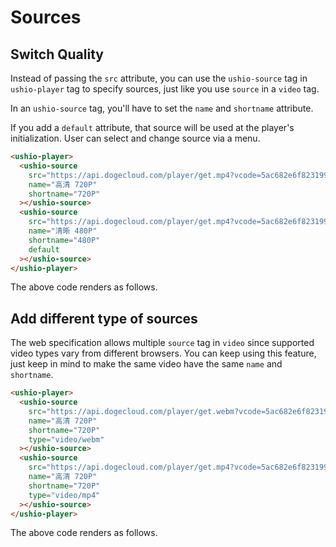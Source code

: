 # Sources

## Switch Quality

Instead of passing the `src` attribute, you can use the `ushio-source` tag in `ushio-player` tag to specify
sources, just like you use `source` in a `video` tag.

In an `ushio-source` tag, you'll have to set the `name` and `shortname` attribute.

If you add a `default` attribute, that source will be used at the player's initialization.
User can select and change source via a menu.

```html
<ushio-player>
  <ushio-source
    src="https://api.dogecloud.com/player/get.mp4?vcode=5ac682e6f8231991&userId=17&ext=.mp4&r=720"
    name="高清 720P"
    shortname="720P"
  ></ushio-source>
  <ushio-source
    src="https://api.dogecloud.com/player/get.mp4?vcode=5ac682e6f8231991&userId=17&ext=.mp4&r=480"
    name="清晰 480P"
    shortname="480P"
    default
  ></ushio-source>
</ushio-player>
```

The above code renders as follows.

<div class="video-wrap">
<ushio-player>
  <ushio-source
    src="https://api.dogecloud.com/player/get.mp4?vcode=5ac682e6f8231991&userId=17&ext=.mp4&r=720"
    name="高清 720P"
    shortname="720P"
  ></ushio-source>
  <ushio-source
    src="https://api.dogecloud.com/player/get.mp4?vcode=5ac682e6f8231991&userId=17&ext=.mp4&r=480"
    name="清晰 480P"
    shortname="480P"
    default
  ></ushio-source>
</ushio-player>
</div>

## Add different type of sources

The web specification allows multiple `source` tag in `video` since supported video types vary from different browsers.
You can keep using this feature, just keep in mind to make the same video have the same `name` and `shortname`.

```html
<ushio-player>
  <ushio-source
    src="https://api.dogecloud.com/player/get.webm?vcode=5ac682e6f8231991&userId=17&ext=.webm"
    name="高清 720P"
    shortname="720P"
    type="video/webm"
  ></ushio-source>
  <ushio-source
    src="https://api.dogecloud.com/player/get.mp4?vcode=5ac682e6f8231991&userId=17&ext=.mp4"
    name="高清 720P"
    shortname="720P"
    type="video/mp4"
  ></ushio-source>
</ushio-player>
```

The above code renders as follows.

<div class="video-wrap">
<ushio-player>
  <ushio-source
    src="https://api.dogecloud.com/player/get.webm?vcode=5ac682e6f8231991&userId=17&ext=.webm"
    name="高清 720P"
    shortname="720P"
    type="video/webm"
  ></ushio-source>
  <ushio-source
    src="https://api.dogecloud.com/player/get.mp4?vcode=5ac682e6f8231991&userId=17&ext=.mp4"
    name="高清 720P"
    shortname="720P"
    type="video/mp4"
  ></ushio-source>
</ushio-player>
</div>
